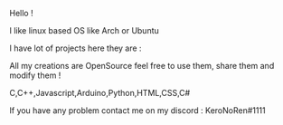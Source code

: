 Hello ! 

I like linux based OS like Arch or Ubuntu


I have lot of projects here they are : 



All my creations are OpenSource feel free to use them, share them and modify them ! 


C,C++,Javascript,Arduino,Python,HTML,CSS,C#


If you have any problem contact me on my discord : KeroNoRen#1111
